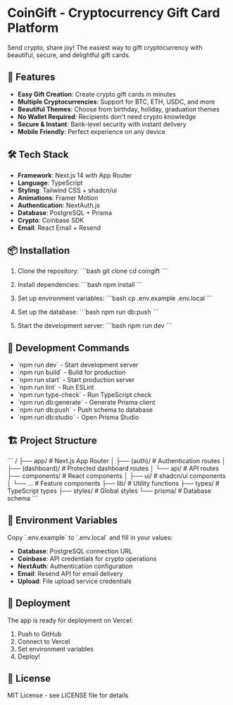 # CoinGift - Cryptocurrency Gift Card Platform

Send crypto, share joy! The easiest way to gift cryptocurrency with beautiful, secure, and delightful gift cards.

## 🚀 Features

- **Easy Gift Creation**: Create crypto gift cards in minutes
- **Multiple Cryptocurrencies**: Support for BTC, ETH, USDC, and more
- **Beautiful Themes**: Choose from birthday, holiday, graduation themes
- **No Wallet Required**: Recipients don't need crypto knowledge
- **Secure & Instant**: Bank-level security with instant delivery
- **Mobile Friendly**: Perfect experience on any device

## 🛠️ Tech Stack

- **Framework**: Next.js 14 with App Router
- **Language**: TypeScript
- **Styling**: Tailwind CSS + shadcn/ui
- **Animations**: Framer Motion
- **Authentication**: NextAuth.js
- **Database**: PostgreSQL + Prisma
- **Crypto**: Coinbase SDK
- **Email**: React Email + Resend

## 📦 Installation

1. Clone the repository:
\`\`\`bash
git clone <repository-url>
cd coingift
\`\`\`

2. Install dependencies:
\`\`\`bash
npm install
\`\`\`

3. Set up environment variables:
\`\`\`bash
cp .env.example .env.local
\`\`\`

4. Set up the database:
\`\`\`bash
npm run db:push
\`\`\`

5. Start the development server:
\`\`\`bash
npm run dev
\`\`\`

## 🔧 Development Commands

- \`npm run dev\` - Start development server
- \`npm run build\` - Build for production
- \`npm run start\` - Start production server
- \`npm run lint\` - Run ESLint
- \`npm run type-check\` - Run TypeScript check
- \`npm run db:generate\` - Generate Prisma client
- \`npm run db:push\` - Push schema to database
- \`npm run db:studio\` - Open Prisma Studio

## 🏗️ Project Structure

\`\`\`
/
├── app/                    # Next.js App Router
│   ├── (auth)/            # Authentication routes
│   ├── (dashboard)/       # Protected dashboard routes
│   └── api/               # API routes
├── components/            # React components
│   ├── ui/               # shadcn/ui components
│   └── ...               # Feature components
├── lib/                  # Utility functions
├── types/                # TypeScript types
├── styles/               # Global styles
└── prisma/               # Database schema
\`\`\`

## 🔐 Environment Variables

Copy \`.env.example\` to \`.env.local\` and fill in your values:

- **Database**: PostgreSQL connection URL
- **Coinbase**: API credentials for crypto operations
- **NextAuth**: Authentication configuration
- **Email**: Resend API for email delivery
- **Upload**: File upload service credentials

## 🚀 Deployment

The app is ready for deployment on Vercel:

1. Push to GitHub
2. Connect to Vercel
3. Set environment variables
4. Deploy!

## 📄 License

MIT License - see LICENSE file for details